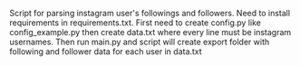Script for parsing instagram user's followings and followers. Need to install requirements in requirements.txt. First need to create config.py like config_example.py then create data.txt where every line must be instagram usernames. Then run main.py and script will create export folder with following and follower data for each user in data.txt
